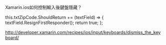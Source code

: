 


Xamarin.ios如何控制輸入後鍵盤隱藏？

 this.txtZipCode.ShouldReturn += (textField) =>            {                textField.ResignFirstResponder();                return true;            };
            
            
http://developer.xamarin.com/recipes/ios/input/keyboards/dismiss_the_keyboard/